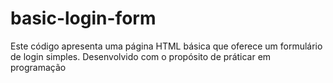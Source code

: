 # basic-login-form
Este código apresenta uma página HTML básica que oferece um formulário de login simples. Desenvolvido com o propósito de práticar em programação
